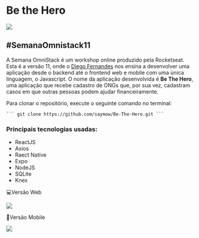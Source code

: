 
# Be the Hero

![](https://github.com/pushline/Be-the-Hero/blob/master/frontend/77811449-13935d80-7079-11ea-9123-4c8ff90a696b.png)

## #SemanaOmnistack11
  A Semana OmniStack é um workshop online produzido pela Rocketseat. Esta é a versão 11, onde o [Diego Fernandes](https://github.com/diego3g) nos ensina a desenvolver uma aplicação desde o backend até o frontend web e mobile com uma única linguagem, o Javascript. O nome da aplicação desenvolvida é **Be The Hero**, uma aplicação que recebe cadastro de ONGs que, por sua vez, cadastram casos em que outras pessoas podem ajudar financeiramente.

Para clonar o repositório, execute o seguinte comando no terminal:

    ``` git clone https://github.com/saymow/Be-The-Hero.git ``` 

### Principais tecnologias usadas:

* ReactJS
* Axios
* Raect Native
* Expo
* NodeJS
* SQLite
* Knex


💻Versão Web
 
![](https://github.com/pushline/Be-the-Hero/blob/master/frontend/77805427-9c51cf80-7060-11ea-88a1-ff3014ffe8ce.gif)
  
:iphone:Versão Mobile

![](https://github.com/pushline/Be-the-Hero/blob/master/frontend/77805360-72001200-7060-11ea-9bc3-dd313a195bf8.gif)
